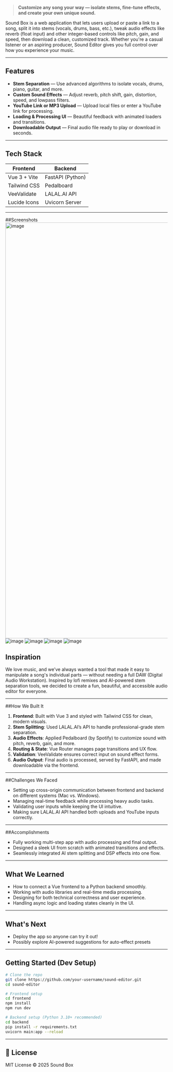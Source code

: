 
> **Customize any song your way — isolate stems, fine-tune effects, and create your own unique sound.**

Sound Box is a web application that lets users upload or paste a link to a song, split it into stems (vocals, drums, bass, etc.), tweak audio effects like reverb (float input) and other integer-based controls like pitch, gain, and speed, then download a clean, customized track. Whether you're a casual listener or an aspiring producer, Sound Editor gives you full control over how you experience your music.

---

## Features

- **Stem Separation** — Use advanced algorithms to isolate vocals, drums, piano, guitar, and more.
- **Custom Sound Effects** — Adjust reverb, pitch shift, gain, distortion, speed, and lowpass filters.
- **YouTube Link or MP3 Upload** — Upload local files or enter a YouTube link for processing.
- **Loading & Processing UI** — Beautiful feedback with animated loaders and transitions.
- **Downloadable Output** — Final audio file ready to play or download in seconds.

---

## Tech Stack

| Frontend     | Backend          |
| ------------ | ---------------- |
| Vue 3 + Vite | FastAPI (Python) |
| Tailwind CSS | Pedalboard       |
| VeeValidate  | LALAL.AI API     |
| Lucide Icons | Uvicorn Server   |

---

##Screenshots
<img width="1292" alt="image" src="https://github.com/user-attachments/assets/01800564-6269-4123-9fb7-9fb217de7a7c" />
![image](https://github.com/user-attachments/assets/94d3ff44-1c88-4e53-965e-0b65eab61c98)
![image](https://github.com/user-attachments/assets/0e09f063-3af7-46ff-9b24-31b6e7f2f51b)
![image](https://github.com/user-attachments/assets/4d3f48bc-92a4-4cb3-bf50-31f6d90009e5)
![image](https://github.com/user-attachments/assets/1153ebfa-fc40-4131-a1a7-002ba5a49489)


## Inspiration

We love music, and we’ve always wanted a tool that made it easy to manipulate a song's individual parts — without needing a full DAW (Digital Audio Workstation). Inspired by lofi remixes and AI-powered stem separation tools, we decided to create a fun, beautiful, and accessible audio editor for everyone.

---

##How We Built It

1. **Frontend**: Built with Vue 3 and styled with Tailwind CSS for clean, modern visuals.
2. **Stem Splitting**: Used LALAL.AI’s API to handle professional-grade stem separation.
3. **Audio Effects**: Applied Pedalboard (by Spotify) to customize sound with pitch, reverb, gain, and more.
4. **Routing & State**: Vue Router manages page transitions and UX flow.
5. **Validation**: VeeValidate ensures correct input on sound effect forms.
6. **Audio Output**: Final audio is processed, served by FastAPI, and made downloadable via the frontend.

---

##Challenges We Faced

- Setting up cross-origin communication between frontend and backend on different systems (Mac vs. Windows).
- Managing real-time feedback while processing heavy audio tasks.
- Validating user inputs while keeping the UI intuitive.
- Making sure LALAL.AI API handled both uploads and YouTube inputs correctly.

---

##Accomplishments

- Fully working multi-step app with audio processing and final output.
- Designed a sleek UI from scratch with animated transitions and effects.
- Seamlessly integrated AI stem splitting and DSP effects into one flow.

---

## What We Learned

- How to connect a Vue frontend to a Python backend smoothly.
- Working with audio libraries and real-time media processing.
- Designing for both technical correctness and user experience.
- Handling async logic and loading states cleanly in the UI.

---

## What's Next

- Deploy the app so anyone can try it out!
- Possibly explore AI-powered suggestions for auto-effect presets
---

## Getting Started (Dev Setup)

```bash
# Clone the repo
git clone https://github.com/your-username/sound-editor.git
cd sound-editor

# Frontend setup
cd frontend
npm install
npm run dev

# Backend setup (Python 3.10+ recommended)
cd backend
pip install -r requirements.txt
uvicorn main:app --reload
```

---

## 📄 License

MIT License © 2025 Sound Box
